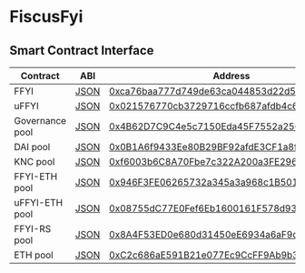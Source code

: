 # FiscusFyi
## Smart Contract Interface

| Contract | ABI | Address |
| -- | -- | -- |
| FFYI | [JSON]() | [0xca76baa777d749de63ca044853d22d56bc70bb47](https://etherscan.io/address/0xca76baa777d749de63ca044853d22d56bc70bb47#code) |
| uFFYI | [JSON]() | [0x021576770cb3729716ccfb687afdb4c6bf720cb6](https://etherscan.io/address/0x021576770cb3729716ccfb687afdb4c6bf720cb6#code) |
| Governance pool | [JSON]() | [0x4B62D7C9C4e5c7150Eda45F7552a25C7Cd726bF6](https://etherscan.io/address/0x4B62D7C9C4e5c7150Eda45F7552a25C7Cd726bF6#code) |
| DAI pool | [JSON]() | [0x0B1A6f9433Ee80B29BF92afdE3CF1a8fCa2b9F06](https://etherscan.io/address/0x0B1A6f9433Ee80B29BF92afdE3CF1a8fCa2b9F06#code) |
| KNC pool | [JSON]() | [0xf6003b6C8A70Fbe7c322A200a3FE296A054B87b4](https://etherscan.io/address/0xf6003b6C8A70Fbe7c322A200a3FE296A054B87b4#code) |
| FFYI-ETH pool | [JSON]() | [0x946F3FE06265732a345a3a968c1B501A788182Ad](https://etherscan.io/address/0x946F3FE06265732a345a3a968c1B501A788182Ad#code) |
| uFFYI-ETH pool | [JSON]() | [0x08755dC77E0Fef6Eb1600161F578d93edE4eEB8F](https://etherscan.io/address/0x08755dC77E0Fef6Eb1600161F578d93edE4eEB8F#code) |
| FFYI-RS pool | [JSON]() | [0x8A4F53ED0e680d31450eE6934a6aF9d63EF1b528](https://etherscan.io/address/0x8A4F53ED0e680d31450eE6934a6aF9d63EF1b528#code) |
| ETH pool | [JSON]() | [0xC2c686aE591B21e077Ec9CcFF9Ab9b3f924810c0](https://etherscan.io/address/0xC2c686aE591B21e077Ec9CcFF9Ab9b3f924810c0#code) |

